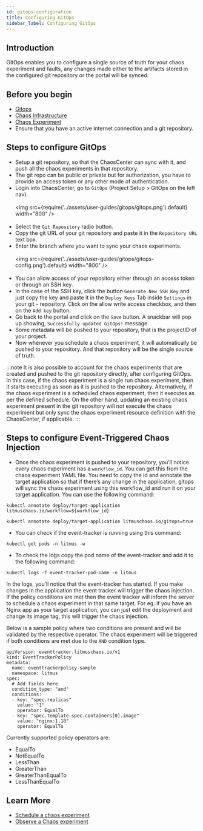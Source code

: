 ```yaml
---
id: gitops-configuration
title: Configuring GitOps
sidebar_label: Configuring GitOps
---
```


## Introduction

GitOps enables you to configure a single source of truth for your chaos experiment and faults, any changes made either to the artifacts stored in the configured git repository or the portal will be synced.

## Before you begin

- [Gitops](../concepts/gitops.md)
- [Chaos Infrastructure](../concepts/infrastructure.md)
- [Chaos Experiment](../concepts/chaos-workflow.md)
- Ensure that you have an active internet connection and a git repository.

## Steps to configure GitOps

- Setup a git repository, so that the ChaosCenter can sync with it, and push all the chaos experiments in that repository.
- The git repo can be public or private but for authorization, you have to provide an access token or any other mode of authentication.
- Login into ChaosCenter, go to `GitOps` (Project Setup > GitOps on the left nav).
  <br/><br/>
  <img src={require('../assets/user-guides/gitops/gitops.png').default} width="800" />
  <br/><br/>
- Select the `Git Repository` radio button.
- Copy the git URL of your git repository and paste it in the `Repository URL` text box.
- Enter the branch where you want to sync your chaos experiments.
  <br/><br/>
  <img src={require('../assets/user-guides/gitops/gitops-config.png').default} width="800" />
  <br/><br/>
- You can allow access of your repository either through an access token or through an SSH key.
- In the case of the SSH key, click the button `Generate New SSH Key` and just copy the key and paste it in the `Deploy Keys` Tab inside `Settings` in your git - repository. Click on the allow write access checkbox, and then on the `Add key` button.
- Go back to the portal and click on the `Save` button. A snackbar will pop up showing, `Successfully updated GitOps!` message.
- Some metadata will be pushed to your repository, that is the projectID of your project.
- Now whenever you schedule a chaos experiment, it will automatically be pushed to your repository. And that repository will be the single source of truth.

:::note
It is also possible to account for the chaos experiments that are created and pushed to the git repository directly, after configuring GitOps. In this case, if the chaos experiment is a single run chaos experiment, then it starts executing as soon as it is pushed to the repository. Alternatively, if the chaos experiment is a scheduled chaos experiment, then it executes as per the defined schedule. On the other hand, updating an existing chaos experiment present in the git repository will not execute the chaos experiment but only sync the chaos experiment resource definition with the ChaosCenter, if applicable.
:::

## Steps to configure Event-Triggered Chaos Injection

- Once the chaos experiment is pushed to your repository, you’ll notice every chaos experiment has a `workflow_id`. You can get this from the chaos experiment YAML file. You need to copy the id and annotate the target application so that if there’s any change in the application, gitops will sync the chaos experiment using this workflow_id and run it on your target application. You can use the following command:

```
kubectl annotate deploy/target-application litmuschaos.io/workflow=${workflow_id}
```

```
kubectl annotate deploy/target-application litmuschaos.io/gitops=true
```

- You can check if the event-tracker is running using this command:<br/>

```
kubectl get pods -n litmus -w
```

- To check the logs copy the pod name of the event-tracker and add it to the following command:

```
kubectl logs -f event-tracker-pod-name -n litmus
```

In the logs, you’ll notice that the event-tracker has started.
If you make changes in the application the event tracker will trigger the chaos injection. If the policy conditions are met then the event tracker will inform the server to schedule a chaos experiment in that same target. For eg: if you have an Nginx app as your target application, you can just edit the deployment and change its image tag, this will trigger the chaos injection.

Below is a sample policy where two conditions are present and will be validated by the respective operator. The chaos experiment will be triggered if both conditions are met due to the `AND` condition type.

```
apiVersion: eventtracker.litmuschaos.io/v1
kind: EventTrackerPolicy
metadata:
  name: eventtrackerpolicy-sample
  namespace: litmus
spec:
  # Add fields here
  condition_type: "and"
  conditions:
  - key: "spec.replicas"
    value: "1"
    operator: EqualTo
  - key: "spec.template.spec.containers[0].image"
    value: "nginx:1.18"
    operator: EqualTo

```

Currently supported policy operators are:

- EqualTo
- NotEqualTo
- LessThan
- GreaterThan
- GreaterThanEqualTo
- LessThanEqualTo

## Learn More

- [Schedule a chaos experiment](../user-guides/schedule-experiment.md)
- [Observe a Chaos experiment](../user-guides/observe-experiment.md)
